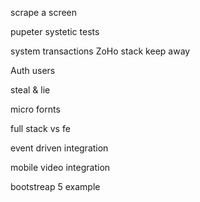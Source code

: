 scrape a screen

pupeter systetic tests

system transactions
ZoHo
stack
keep   away

Auth users



steal
&
lie 



micro fornts

full stack vs fe

event driven integration

mobile video integration

bootstreap 5 example